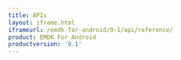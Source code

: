 ```yaml
---
title: APIs
layout: iframe.html
iframeurl: /emdk-for-android/9-1/api/reference/
product: EMDK For Android
productversion: '9.1'
---
```















